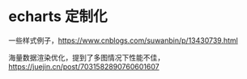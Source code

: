 # echarts 定制化

一些样式例子，<https://www.cnblogs.com/suwanbin/p/13430739.html>

海量数据渲染优化，提到了多图情况下性能不佳，<https://juejin.cn/post/7031582890760601607>
